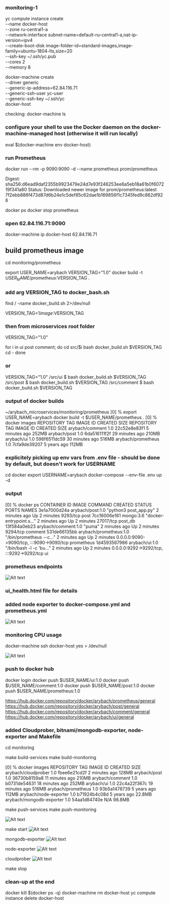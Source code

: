
### monitoring-1

yc compute instance create \
--name docker-host \
--zone ru-central1-a \
--network-interface subnet-name=default-ru-central1-a,nat-ip-version=ipv4 \
--create-boot-disk image-folder-id=standard-images,image-family=ubuntu-1804-lts,size=20 \
--ssh-key ~/.ssh/yc.pub \
--cores 2 \
--memory 8


docker-machine create \
--driver generic \
--generic-ip-address=62.84.116.71 \
--generic-ssh-user yc-user \
--generic-ssh-key ~/.ssh/yc \
docker-host

checking:
docker-machine ls

### configure your shell to use the Docker daemon on the docker-machine-managed host (otherwise it will run locally)
eval $(docker-machine env docker-host)

### run Prometheus
docker run --rm -p 9090:9090 -d --name prometheus prom/prometheus

Digest: sha256:d6ead9daf2355b9923479e24d7e93f246253ee6a5eb18a61b0f607219f341a80
Status: Downloaded newer image for prom/prometheus:latest
7f2ebb886f473d87d6b24e1c5def85c62dae1b169856f1c7345fed9c862df926

docker ps
docker stop prometheus

### open 62.84.116.71:9090
docker-machine ip docker-host
62.84.116.71

## build prometheus image
cd monitoring/prometheus

export USER_NAME=arybach
VERSION_TAG="1.0"
docker build -t $USER_NAME/prometheus:$VERSION_TAG .

### add arg VERSION_TAG to docker_bash.sh
find / -name docker_build.sh 2>/dev/null

VERSION_TAG=$1
image:$VERSION_TAG

### then from microservices root folder
VERSION_TAG="1.0"

for i in ui post comment; do
    cd src/$i
    bash docker_build.sh $VERSION_TAG
    cd -
done

### or
VERSION_TAG="1.0"
/src/ui $ bash docker_build.sh $VERSION_TAG
/src/post $ bash docker_build.sh $VERSION_TAG
/src/comment $ bash docker_build.sh $VERSION_TAG

### output of docker builds
~/arybach_microservices/monitoring/prometheus
[0] % export USER_NAME=arybach
docker build -t $USER_NAME/prometheus .
[0] % docker images
REPOSITORY           TAG       IMAGE ID       CREATED         SIZE
REPOSITORY           TAG       IMAGE ID       CREATED          SIZE
arybach/comment      1.0       22c52e8e83f1   5 minutes ago    252MB
arybach/post         1.0       6da516111f2f   29 minutes ago   210MB
arybach/ui           1.0       596f6511dc59   30 minutes ago   516MB
arybach/prometheus   1.0       7cfa9de39207   5 years ago      112MB

### explicitely picking up env vars from .env file - should be done by default, but doesn't work for USERNAME
cd docker
export USERNAME=arybach
docker-compose --env-file .env up -d

### output
[0] % docker ps
CONTAINER ID   IMAGE                    COMMAND                  CREATED         STATUS         PORTS                                       NAMES
3e1a7000d24a   arybach/post:1.0         "python3 post_app.py"    2 minutes ago   Up 2 minutes   9293/tcp                                    post
7cc16006e161   mongo:3.6                "docker-entrypoint.s…"   2 minutes ago   Up 2 minutes   27017/tcp                                   post_db
13f584a0eb23   arybach/comment:1.0      "puma"                   2 minutes ago   Up 2 minutes   9294/tcp                                    comment
531de66135bb   arybach/prometheus:1.0   "/bin/prometheus --c…"   2 minutes ago   Up 2 minutes   0.0.0.0:9090->9090/tcp, :::9090->9090/tcp prometheus
1d4593567986   arybach/ui:1.0           "/bin/bash -l -c 'bu…"   2 minutes ago   Up 2 minutes   0.0.0.0:9292->9292/tcp, :::9292->9292/tcp   ui


### prometheus endpoints
![Alt text](image.png)

### ui_health.html file for details

### added node exporter to docker-compose.yml and prometheus.yml
![Alt text](image-1.png)

### monitoring CPU usage
docker-machine ssh docker-host
yes > /dev/null

![Alt text](image-2.png)

### push to docker hub
docker login
docker push $USER_NAME/ui:1.0
docker push $USER_NAME/comment:1.0
docker push $USER_NAME/post:1.0
docker push $USER_NAME/prometheus:1.0

https://hub.docker.com/repository/docker/arybach/prometheus/general
https://hub.docker.com/repository/docker/arybach/post/general
https://hub.docker.com/repository/docker/arybach/comment/general
https://hub.docker.com/repository/docker/arybach/ui/general

### added Cloudprober, bitnami/mongodb-exporter, node-exporter and Makefile
cd monitoring

make build-services
make build-monitoring

[0] % docker images
REPOSITORY                 TAG       IMAGE ID       CREATED          SIZE
arybach/cloudprober        1.0       fbee6e21cd2f   2 minutes ago    128MB
arybach/post               1.0       36730b8159a8   11 minutes ago   210MB
arybach/comment            1.0       b0731de54631   18 minutes ago   252MB
arybach/ui                 1.0       22c4a22f367c   19 minutes ago   516MB
arybach/prometheus         1.0       93b5a1478739   5 years ago      112MB
arybach/node-exporter      1.0       b71924b4c08d   5 years ago      22.8MB
arybach/mongodb-exporter   1.0       54aa1d84740e   N/A              98.8MB

make push-services
make push-monitoring

![Alt text](image-3.png)

make start
![Alt text](image-4.png)

mongodb-exporter
![Alt text](image-5.png)

node-exporter
![Alt text](image-6.png)

cloudprober
![Alt text](image-7.png)

make stop

### clean-up at the end
docker kill $(docker ps -q)
docker-machine rm docker-host
yc compute instance delete docker-host
